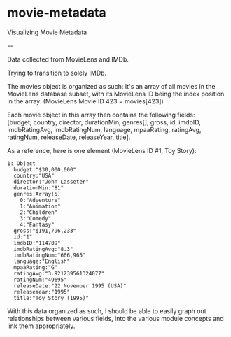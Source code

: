 # movie-metadata
Visualizing Movie Metadata

--

Data collected from MovieLens and IMDb.

Trying to transition to solely IMDb.


The movies object is organized as such:  It's an array of all movies in the MovieLens database subset, with its MovieLens ID being the index position in the array.  (MovieLens Movie ID 423 = movies[423])

Each movie object in this array then contains the following fields:  
[budget, country, director, durationMin, genres[], gross, id, imdbID, imdbRatingAvg, imdbRatingNum, language, mpaaRating, ratingAvg, ratingNum, releaseDate, releaseYear, title].

As a reference, here is one element (MovieLens ID #1, Toy Story):
```
1: Object
  budget:"$30,000,000"
  country:"USA"
  director:"John Lasseter"
  durationMin:"81"
  genres:Array(5)
    0:"Adventure"
    1:"Animation"
    2:"Children"
    3:"Comedy"
    4:"Fantasy"
  gross:"$191,796,233"
  id:"1"
  imdbID:"114709"
  imdbRatingAvg:"8.3"
  imdbRatingNum:"666,965"
  language:"English"
  mpaaRating:"G"
  ratingAvg:"3.921239561324077"
  ratingNum:"49695"
  releaseDate:"22 November 1995 (USA)"
  releaseYear:"1995"
  title:"Toy Story (1995)"
```

With this data organized as such, I should be able to easily graph out relationships between various fields, into the various module concepts and link them appropriately.
